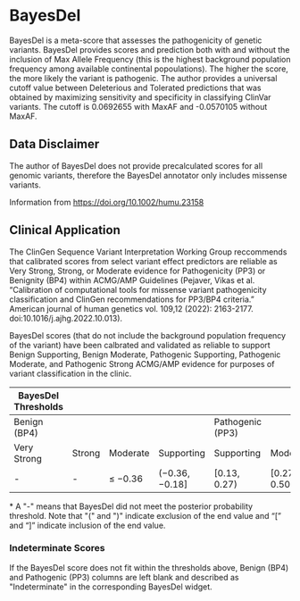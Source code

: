 # BayesDel

BayesDel is a meta-score that assesses the pathogenicity of genetic variants. BayesDel provides scores and prediction both with and without the inclusion of Max Allele Frequency (this is the highest background population frequency among available continental popoulations). The higher the score, the more likely the variant is pathogenic. The author provides a universal cutoff value between Deleterious and Tolerated predictions that was obtained by maximizing sensitivity and specificity in classifying ClinVar variants. The cutoff is 0.0692655 with MaxAF and -0.0570105 without MaxAF.

## Data Disclaimer

The author of BayesDel does not provide precalculated scores for all genomic variants, therefore the BayesDel annotator only includes missense variants.

Information from https://doi.org/10.1002/humu.23158

## Clinical Application

The ClinGen Sequence Variant Interpretation Working Group reccommends that calibrated scores from select variant effect predictors are reliable as Very Strong, Strong, or Moderate evidence for Pathogenicity (PP3) or Benignity (BP4) within ACMG/AMP Guidelines (Pejaver, Vikas et al. “Calibration of computational tools for missense variant pathogenicity classification and ClinGen recommendations for PP3/BP4 criteria.” American journal of human genetics vol. 109,12 (2022): 2163-2177. doi:10.1016/j.ajhg.2022.10.013).

BayesDel scores (that do not include the background population frequency of the variant) have been calbrated and validated as reliable to support Benign Supporting, Benign Moderate, Pathogenic Supporting, Pathogenic Moderate, and Pathogenic Strong ACMG/AMP evidence for purposes of variant classification in the clinic.

| BayesDel Thresholds |                 |                |                |                |                |                |                |                |
|--------------|-----------------|----------------|----------------|----------------|----------------|----------------|----------------|----------------|
| Benign (BP4) |||| Pathogenic (PP3)|
|Very Strong   |Strong      |Moderate     |Supporting   |Supporting   |Moderate     |Strong      |Very Strong   |
|-|-|≤ −0.36|(−0.36, −0.18]|[0.13, 0.27)|[0.27, 0.50)|≥0.50|   -   |

\* A "-" means that BayesDel did not meet the posterior probability threshold. Note that "(" and ")" indicate exclusion of the end value and “[” and “]” indicate inclusion of the end value.

### Indeterminate Scores

If the BayesDel score does not fit within the thresholds above, Benign (BP4) and Pathogenic (PP3) columns are left blank and described as "Indeterminate" in the corresponding BayesDel widget.
